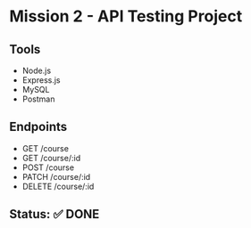 # Mission 2 - API Testing Project

## Tools
- Node.js
- Express.js
- MySQL
- Postman

## Endpoints
- GET /course
- GET /course/:id
- POST /course
- PATCH /course/:id
- DELETE /course/:id

## Status: ✅ DONE
